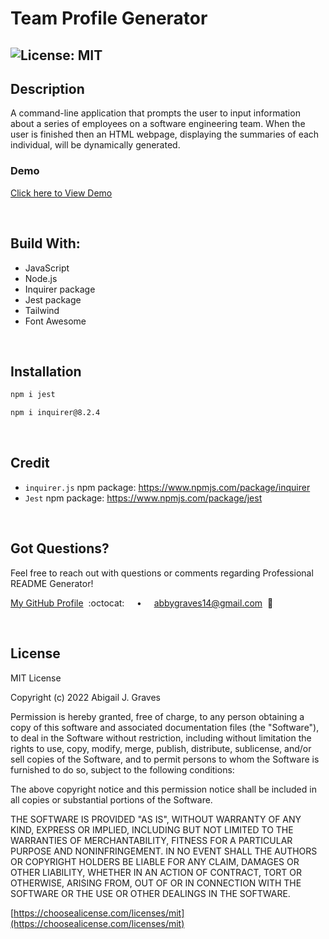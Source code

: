 # Team Profile Generator

## ![License: MIT](https://img.shields.io/badge/License-MIT-66ffff.svg)

## **Description**
A command-line application that prompts the user to input information about a series of employees on a software engineering team. When the user is finished then an HTML webpage, displaying the summaries of each individual, will be dynamically generated.

### **Demo**
[Click here to View Demo]()


<br/>

## **Build With:**
  + JavaScript
  + Node.js 
  + Inquirer package
  + Jest package
  + Tailwind
  + Font Awesome

<br/>

  ## **Installation** 
  ```md
  npm i jest
  ```
  
  ```md
  npm i inquirer@8.2.4
  ```

<br/>

## **Credit**
  + `inquirer.js` npm package: https://www.npmjs.com/package/inquirer
  + `Jest` npm package: https://www.npmjs.com/package/jest

<br/>

## **Got Questions?**
  Feel free to reach out with questions or comments regarding Professional README Generator!
  
  [My GitHub Profile](https://github.com/abbygraves)&nbsp; :octocat: &nbsp;&nbsp;&nbsp; • &nbsp;&nbsp;&nbsp; abbygraves14@gmail.com&nbsp; :incoming_envelope:

<br/>

## **License**
MIT License


Copyright (c) 2022 Abigail J. Graves

Permission is hereby granted, free of charge, to any person obtaining a copy
of this software and associated documentation files (the "Software"), to deal
in the Software without restriction, including without limitation the rights
to use, copy, modify, merge, publish, distribute, sublicense, and/or sell
copies of the Software, and to permit persons to whom the Software is
furnished to do so, subject to the following conditions:

The above copyright notice and this permission notice shall be included in all
copies or substantial portions of the Software.

THE SOFTWARE IS PROVIDED "AS IS", WITHOUT WARRANTY OF ANY KIND, EXPRESS OR
IMPLIED, INCLUDING BUT NOT LIMITED TO THE WARRANTIES OF MERCHANTABILITY,
FITNESS FOR A PARTICULAR PURPOSE AND NONINFRINGEMENT. IN NO EVENT SHALL THE
AUTHORS OR COPYRIGHT HOLDERS BE LIABLE FOR ANY CLAIM, DAMAGES OR OTHER
LIABILITY, WHETHER IN AN ACTION OF CONTRACT, TORT OR OTHERWISE, ARISING FROM,
OUT OF OR IN CONNECTION WITH THE SOFTWARE OR THE USE OR OTHER DEALINGS IN THE
SOFTWARE.

[https://choosealicense.com/licenses/mit](https://choosealicense.com/licenses/mit)
